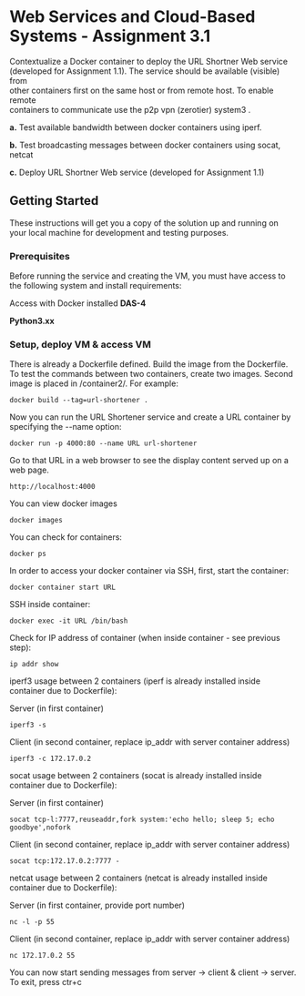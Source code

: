 # Web Services and Cloud-Based Systems - Assignment 3.1

Contextualize a Docker container to deploy the URL Shortner Web	service	
(developed for	Assignment	1.1). The service should be	available (visible) from	
other containers first on the same host	or from	remote host. To	enable remote	
containers to communicate use the p2p vpn (zerotier) system3 .

**a.** Test	available bandwidth between	docker containers using iperf.

**b.** Test broadcasting messages between docker containers	using socat,	
netcat

**c.** Deploy URL Shortner Web	service	(developed for Assignment 1.1)

## Getting Started

These instructions will get you a copy of the solution up and running on your local machine for development and testing purposes. 

### Prerequisites

Before running the service and creating the VM, you must have access to the following system and install 
requirements:

Access with Docker installed **DAS-4**


**Python3.xx**

### Setup, deploy VM & access VM

There is already a Dockerfile defined. Build the image from the Dockerfile. To test the commands between two containers, create two images. Second image is placed in /container2/. For example:

```
docker build --tag=url-shortener .
```

Now you can run the URL Shortener service and create a URL container by specifying the --name option:
```
docker run -p 4000:80 --name URL url-shortener
```

Go to that URL in a web browser to see the display content served up on a web page.
```
http://localhost:4000
```

You can view docker images
```
docker images
```

You can check for containers:
```
docker ps
```

In order to access your docker container via SSH, first, start the container:
```
docker container start URL
```

SSH inside container:
```
docker exec -it URL /bin/bash
```

Check for IP address of container (when inside container - see previous step):
```
ip addr show
```

iperf3 usage between 2 containers (iperf is already installed inside container due to Dockerfile):

Server (in first container)
```
iperf3 -s
```

Client (in second container, replace ip_addr with server container address)
```
iperf3 -c 172.17.0.2
```

socat usage between 2 containers (socat is already installed inside container due to Dockerfile):

Server (in first container)
```
socat tcp-l:7777,reuseaddr,fork system:'echo hello; sleep 5; echo goodbye',nofork
```

Client (in second container, replace ip_addr with server container address)
```
socat tcp:172.17.0.2:7777 -
```

netcat usage between 2 containers (netcat is already installed inside container due to Dockerfile):

Server (in first container, provide port number)
```
nc -l -p 55
```

Client (in second container, replace ip_addr with server container address)
```
nc 172.17.0.2 55
```
You can now start sending messages from server -> client & client -> server. To exit, press ctr+c
